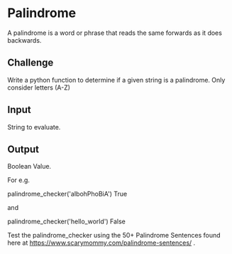 # Palindrome
A palindrome is a word or phrase that reads the same forwards as it does backwards.

## Challenge 
Write a python function to determine if a given string is a palindrome.  Only consider letters (A-Z) 

## Input
String to evaluate. 

## Output
Boolean Value. 

For e.g. 

palindrome_checker('aIbohPhoBiA')
True

and 

palindrome_checker('hello_world')
False

Test the palindrome_checker using the 50+ Palindrome Sentences found here at https://www.scarymommy.com/palindrome-sentences/ . 
